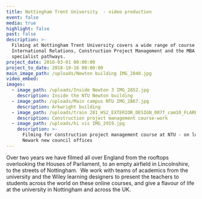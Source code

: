 ```yaml
---
title: Nottingham Trent University  - video production
event: false
media: true
highlight: false
past: false
description: >-
  Filming at Nottingham Trent University covers a wide range of course content -
  International Relations, Construction Project Management and the MBA with
  specialist pathways.
project_date: 2016-03-01 00:00:00
project_to_date: 2018-10-16 00:00:00
main_image_path: /uploads/Newton building IMG_2840.jpg
video_embed:
images:
  - image_path: /uploads/Inside Newton 3 IMG_2852.jpg
    description: Inside the NTU Newton building
  - image_path: /uploads/Main campus NTU IMG_2867.jpg
    description: Arkwright building
  - image_path: /uploads/train 281_HS2_EXTERIOR_DESIGN_007f_cam10_FLARE_PANTO 1920.jpg
    description: Construction project management course-work
  - image_path: /uploads/hi vis IMG_2919.jpg
    description: >-
      Filming for construction project management course at NTU - on location at
      Newark new council offices
---
```


Over two years we have filmed all over England from the rooftops overlooking the Houses of Parliament, to an empty airfield in Lincolnshire, to the streets of Nottingham.&nbsp; We work with teams of academics from the university and the Wiley learning designers to present the teachers to students across the world on these online courses, and give a flavour of life at the university in Nottingham and across the UK.